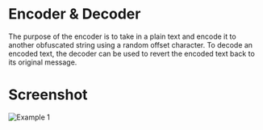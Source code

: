 # Encoder & Decoder

The purpose of the encoder is to take in a plain text and encode it to another obfuscated string using a random offset character. To decode an encoded text, the decoder
can be used to revert the encoded text back to its original message.

# Screenshot
![Example 1](https://i.imgur.com/E2HeocH.png)
